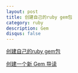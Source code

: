 ```yaml
---
layout: post
title: 创建自己的ruby gem包 
category: ruby
description: Gem
disqus: false
---
```


[创建自己的ruby gem包](http://blog.csdn.net/kucss/article/details/7163563)

[创建一个新 Gem 导读](http://ruby-china.org/wiki/how_to_create_a_gem)
